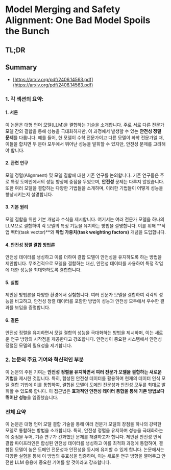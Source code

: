 # Model Merging and Safety Alignment: One Bad Model Spoils the Bunch
## TL;DR
## Summary
- [https://arxiv.org/pdf/2406.14563.pdf](https://arxiv.org/pdf/2406.14563.pdf)

### 1. 각 섹션의 요약: 

#### 1. 서론
이 논문은 대형 언어 모델(LLM)을 결합하는 기술을 소개합니다. 주로 서로 다른 전문가 모델 간의 결합을 통해 성능을 극대화하지만, 이 과정에서 발생할 수 있는 **안전성 정렬 문제**를 다룹니다. 예를 들어, 한 모델이 수학 전문가이고 다른 모델이 화학 전문가일 때, 이들을 합치면 두 분야 모두에서 뛰어난 성능을 발휘할 수 있지만, 안전성 문제를 고려해야 합니다.

#### 2. 관련 연구
모델 정렬(Alignment) 및 모델 결합에 대한 기존 연구를 논의합니다. 기존 연구들은 주로 특정 도메인에서의 성능 향상에 중점을 두었으며, **안전성** 문제는 다루지 않았습니다. 또한 여러 모델을 결합하는 다양한 기법들을 소개하며, 이러한 기법들이 어떻게 성능을 향상시키는지 설명합니다.

#### 3. 기본 원리
모델 결합을 위한 기본 개념과 수식을 제시합니다. 여기서는 여러 전문가 모델을 하나의 LLM으로 결합하여 각 모델의 특정 기능을 유지하는 방법을 설명합니다. 이를 위해 **작업 벡터(task vector)**와 **작업 가중치(task weighting factors)** 개념을 도입합니다.

#### 4. 안전성 정렬 결합 방법론
안전성 데이터를 생성하고 이를 더하여 결합 모델이 안전성을 유지하도록 하는 방법을 제안합니다. 무조건적으로 모델을 결합하는 대신, 안전성 데이터를 사용하여 특정 작업에 대한 성능을 최대화하도록 결합합니다.

#### 5. 실험
제안된 방법론을 다양한 환경에서 실험합니다. 여러 전문가 모델을 결합하여 각각의 성능을 비교하고, 안전성 정렬 데이터를 포함한 방법이 성능과 안전성 모두에서 우수한 결과를 보임을 증명합니다.

#### 6. 결론
안전성 정렬을 유지하면서 모델 결합의 성능을 극대화하는 방법을 제시하며, 이는 새로운 연구 방향의 시작점을 제공한다고 강조합니다. 안전성이 중요한 시스템에서 안전성 정렬된 모델의 필요성을 제기합니다.

### 2. 논문의 주요 기여와 혁신적인 부분
이 논문의 주된 기여는 **안전성 정렬을 유지하면서 여러 전문가 모델을 결합하는 새로운 기법**을 제시한 것입니다. 특히, 합성된 안전성 데이터를 활용하여 현재의 데이터 인식 모델 결합 기법에 이를 통합하여, 결합된 모델이 도메인 전문성과 안전성 모두를 최대로 발휘할 수 있도록 합니다. 이 접근법은 **효과적인 안전성 데이터 통합을 통해 기존 방법보다 뛰어난 성능**을 입증했습니다.

### 전체 요약
이 논문은 대형 언어 모델 결합 기술을 통해 여러 전문가 모델의 장점을 하나의 강력한 모델로 통합하는 방법을 소개합니다. 특히, 안전성 정렬을 유지하며 성능을 극대화하는 데 중점을 두어, 기존 연구가 간과했던 문제를 해결하고자 합니다. 제안된 안전성 인식 결합 파이프라인은 합성된 안전성 데이터를 생성하고 이를 최적화 과정에 통합하여, 결합된 모델이 높은 도메인 전문성과 안전성을 동시에 유지할 수 있게 합니다. 논문에서는 다양한 실험을 통해 이 방법의 유효성을 입증하며, 이는 새로운 연구 방향을 열어주고 안전한 LLM 응용에 중요한 기여를 할 것이라고 강조합니다.